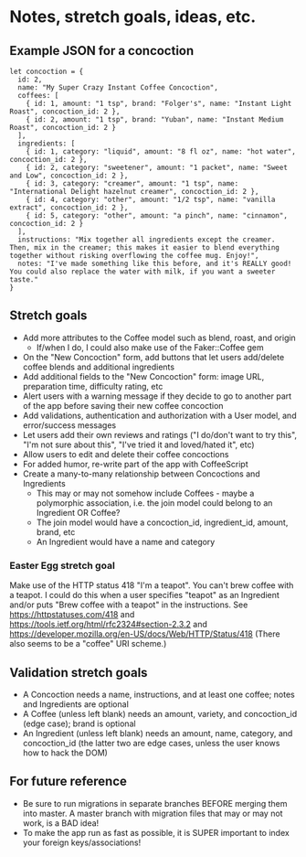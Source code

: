 # Notes, stretch goals, ideas, etc.

## Example JSON for a concoction
```
let concoction = {
  id: 2,
  name: "My Super Crazy Instant Coffee Concoction",
  coffees: [
    { id: 1, amount: "1 tsp", brand: "Folger's", name: "Instant Light Roast", concoction_id: 2 },
    { id: 2, amount: "1 tsp", brand: "Yuban", name: "Instant Medium Roast", concoction_id: 2 }
  ],
  ingredients: [
    { id: 1, category: "liquid", amount: "8 fl oz", name: "hot water", concoction_id: 2 },
    { id: 2, category: "sweetener", amount: "1 packet", name: "Sweet and Low", concoction_id: 2 },
    { id: 3, category: "creamer", amount: "1 tsp", name: "International Delight hazelnut creamer", concoction_id: 2 },
    { id: 4, category: "other", amount: "1/2 tsp", name: "vanilla extract", concoction_id: 2 },
    { id: 5, category: "other", amount: "a pinch", name: "cinnamon", concoction_id: 2 }
  ],
  instructions: "Mix together all ingredients except the creamer. Then, mix in the creamer; this makes it easier to blend everything together without risking overflowing the coffee mug. Enjoy!",
  notes: "I've made something like this before, and it's REALLY good! You could also replace the water with milk, if you want a sweeter taste."
}
```

## Stretch goals
* Add more attributes to the Coffee model such as blend, roast, and origin
  * If/when I do, I could also make use of the Faker::Coffee gem
* On the "New Concoction" form, add buttons that let users add/delete coffee blends and additional ingredients
* Add additional fields to the "New Concoction" form: image URL, preparation time, difficulty rating, etc
* Alert users with a warning message if they decide to go to another part of the app before saving their new coffee concoction
* Add validations, authentication and authorization with a User model, and error/success messages
* Let users add their own reviews and ratings ("I do/don't want to try this", "I'm not sure about this", "I've tried it and loved/hated it", etc)
* Allow users to edit and delete their coffee concoctions
* For added humor, re-write part of the app with CoffeeScript
* Create a many-to-many relationship between Concoctions and Ingredients
  * This may or may not somehow include Coffees - maybe a polymorphic association, i.e. the join model could belong to an Ingredient OR Coffee?
  * The join model would have a concoction_id, ingredient_id, amount, brand, etc
  * An Ingredient would have a name and category

### Easter Egg stretch goal
Make use of the HTTP status 418 "I'm a teapot". You can't brew coffee with a teapot.
I could do this when a user specifies "teapot" as an Ingredient and/or puts "Brew coffee with a teapot" in the instructions.
See https://httpstatuses.com/418 and https://tools.ietf.org/html/rfc2324#section-2.3.2 and https://developer.mozilla.org/en-US/docs/Web/HTTP/Status/418
(There also seems to be a "coffee" URI scheme.)

## Validation stretch goals
* A Concoction needs a name, instructions, and at least one coffee; notes and Ingredients are optional
* A Coffee (unless left blank) needs an amount, variety, and concoction_id (edge case); brand is optional
* An Ingredient (unless left blank) needs an amount, name, category, and concoction_id (the latter two are edge cases, unless the user knows how to hack the DOM)

## For future reference
* Be sure to run migrations in separate branches BEFORE merging them into master. A master branch with migration files that may or may not work, is a BAD idea!
* To make the app run as fast as possible, it is SUPER important to index your foreign keys/associations!